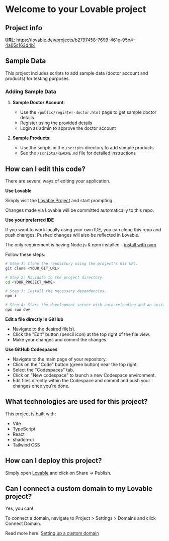 # Welcome to your Lovable project

## Project info

**URL**: https://lovable.dev/projects/b2797458-7699-461e-95b4-4a05c163d4b1

## Sample Data

This project includes scripts to add sample data (doctor account and products) for testing purposes.

### Adding Sample Data

1. **Sample Doctor Account**: 
   - Use the `/public/register-doctor.html` page to get sample doctor details
   - Register using the provided details
   - Login as admin to approve the doctor account

2. **Sample Products**:
   - Use the scripts in the `/scripts` directory to add sample products
   - See the `/scripts/README.md` file for detailed instructions

## How can I edit this code?

There are several ways of editing your application.

**Use Lovable**

Simply visit the [Lovable Project](https://lovable.dev/projects/b2797458-7699-461e-95b4-4a05c163d4b1) and start prompting.

Changes made via Lovable will be committed automatically to this repo.

**Use your preferred IDE**

If you want to work locally using your own IDE, you can clone this repo and push changes. Pushed changes will also be reflected in Lovable.

The only requirement is having Node.js & npm installed - [install with nvm](https://github.com/nvm-sh/nvm#installing-and-updating)

Follow these steps:

```sh
# Step 1: Clone the repository using the project's Git URL.
git clone <YOUR_GIT_URL>

# Step 2: Navigate to the project directory.
cd <YOUR_PROJECT_NAME>

# Step 3: Install the necessary dependencies.
npm i

# Step 4: Start the development server with auto-reloading and an instant preview.
npm run dev
```

**Edit a file directly in GitHub**

- Navigate to the desired file(s).
- Click the "Edit" button (pencil icon) at the top right of the file view.
- Make your changes and commit the changes.

**Use GitHub Codespaces**

- Navigate to the main page of your repository.
- Click on the "Code" button (green button) near the top right.
- Select the "Codespaces" tab.
- Click on "New codespace" to launch a new Codespace environment.
- Edit files directly within the Codespace and commit and push your changes once you're done.

## What technologies are used for this project?

This project is built with:

- Vite
- TypeScript
- React
- shadcn-ui
- Tailwind CSS

## How can I deploy this project?

Simply open [Lovable](https://lovable.dev/projects/b2797458-7699-461e-95b4-4a05c163d4b1) and click on Share -> Publish.

## Can I connect a custom domain to my Lovable project?

Yes, you can!

To connect a domain, navigate to Project > Settings > Domains and click Connect Domain.

Read more here: [Setting up a custom domain](https://docs.lovable.dev/tips-tricks/custom-domain#step-by-step-guide)
